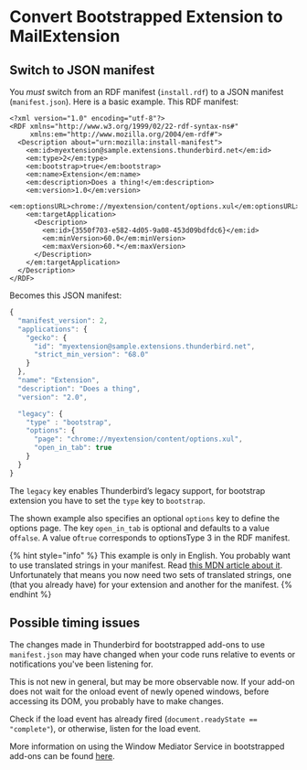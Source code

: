 # Convert Bootstrapped Extension to MailExtension

## Switch to JSON manifest

You _must_ switch from an RDF manifest \(`install.rdf`\) to a JSON manifest \(`manifest.json`\). Here is a basic example. This RDF manifest:

```markup
<?xml version="1.0" encoding="utf-8"?>
<RDF xmlns="http://www.w3.org/1999/02/22-rdf-syntax-ns#"
     xmlns:em="http://www.mozilla.org/2004/em-rdf#">
  <Description about="urn:mozilla:install-manifest">
    <em:id>myextension@sample.extensions.thunderbird.net</em:id>
    <em:type>2</em:type>
    <em:bootstrap>true</em:bootstrap>
    <em:name>Extension</em:name>
    <em:description>Does a thing!</em:description>
    <em:version>1.0</em:version>
    <em:optionsURL>chrome://myextension/content/options.xul</em:optionsURL>
    <em:targetApplication>
      <Description>
        <em:id>{3550f703-e582-4d05-9a08-453d09bdfdc6}</em:id>
        <em:minVersion>60.0</em:minVersion>
        <em:maxVersion>60.*</em:maxVersion>
      </Description>
    </em:targetApplication>
  </Description>
</RDF>
```

Becomes this JSON manifest:

```javascript
{
  "manifest_version": 2,
  "applications": {
    "gecko": {
      "id": "myextension@sample.extensions.thunderbird.net",
      "strict_min_version": "68.0"
    }
  },
  "name": "Extension",
  "description": "Does a thing",
  "version": "2.0",

  "legacy": {
    "type" : "bootstrap",
    "options": {
      "page": "chrome://myextension/content/options.xul",
      "open_in_tab": true
    }
  }
}
```

The `legacy` key enables Thunderbird’s legacy support, for bootstrap extension you have to set the `type` key to `bootstrap`.

The shown example also specifies an optional `options` key to define the options page. The key `open_in_tab` is optional and defaults to a value of`false`. A value of`true` corresponds to optionsType 3 in the RDF manifest.

{% hint style="info" %}
This example is only in English. You probably want to use translated strings in your manifest. Read [this MDN article about it](https://developer.mozilla.org/en-US/docs/Mozilla/Add-ons/WebExtensions/Internationalization#Internationalizing_manifest.json). Unfortunately that means you now need two sets of translated strings, one \(that you already have\) for your extension and another for the manifest.
{% endhint %}

## Possible timing issues

The changes made in Thunderbird for bootstrapped add-ons to use `manifest.json` may have changed when your code runs relative to events or notifications you've been listening for. 

This is not new in general, but may be more observable now. If your add-on does not wait for the onload event of newly opened windows, before accessing its DOM, you probably have to make changes.

Check if the load event has already fired \(`document.readyState == "complete"`\), or otherwise, listen for the load event.

More information on using the Window Mediator Service in bootstrapped add-ons can be found [here](https://www.oxymoronical.com/blog/2011/01/Playing-with-windows-in-restartless-bootstrapped-extensions).

